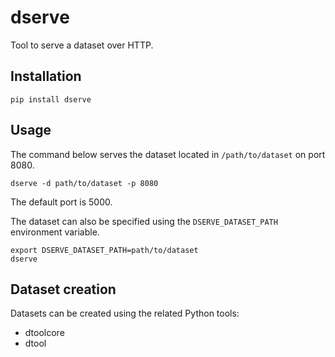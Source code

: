 # dserve

Tool to serve a dataset over HTTP.

## Installation

```
pip install dserve
```

## Usage

The command below serves the dataset located in ``/path/to/dataset``
on port 8080.

```
dserve -d path/to/dataset -p 8080
```

The default port is 5000.

The dataset can also be specified using the ``DSERVE_DATASET_PATH``
environment variable.

```
export DSERVE_DATASET_PATH=path/to/dataset
dserve
```

## Dataset creation

Datasets can be created using the related Python tools:

- dtoolcore
- dtool
